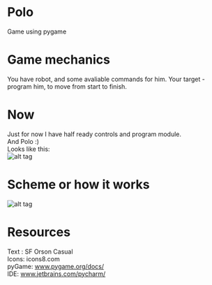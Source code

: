 # Polo
Game using pygame
# Game mechanics 
You have robot, and some avaliable commands for him. Your target - program him, to move from start to finish.
# Now
Just for now I have half ready controls and program module.   
And Polo :)   
Looks like this:  
![alt tag](https://github.com/zhufyakvv/Polo/blob/master/Demos/demo190117.png?raw=true)
# Scheme or how it works
![alt tag](http://i.imgur.com/pC527q1.png)
# Resources
Text : SF Orson Casual  
Icons: icons8.com  
pyGame: www.pygame.org/docs/  
IDE: www.jetbrains.com/pycharm/   
